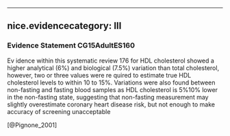 
---
nice.evidencecategory: III
---

### Evidence Statement CG15AdultES160
Ev idence within this systematic review 176 for HDL cholesterol showed a higher analytical (6%) and biological (7.5%) variation than total cholesterol, however, two or three values were re quired to estimate true HDL cholesterol levels to within 10 to 15%. Variations were also found between non-fasting and fasting blood samples as HDL cholesterol is 5%10% lower in the non-fasting state, suggesting that non-fasting measurement may slightly overestimate coronary heart disease risk, but not enough to make accuracy of screening unacceptable

[@Pignone_2001]

